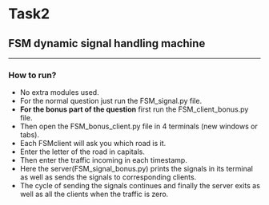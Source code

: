 # Task2
## FSM dynamic signal handling machine

---

### How to run?
 - No extra modules used.
 - For the normal question just run the FSM_signal.py file.
 - **For the bonus part of the question** first run the FSM_client_bonus.py file.
 - Then open the FSM_bonus_client.py file in 4 terminals (new windows or tabs).
 - Each FSMclient will ask you which road is it.
 - Enter the letter of the road in capitals.
 - Then enter the traffic incoming in each timestamp.
 - Here the server(FSM_signal_bonus.py) prints the signals in its terminal as well as sends the signals to corresponding clients.
 - The cycle of sending the signals continues and finally the server exits as well as all the clients when the traffic is zero.